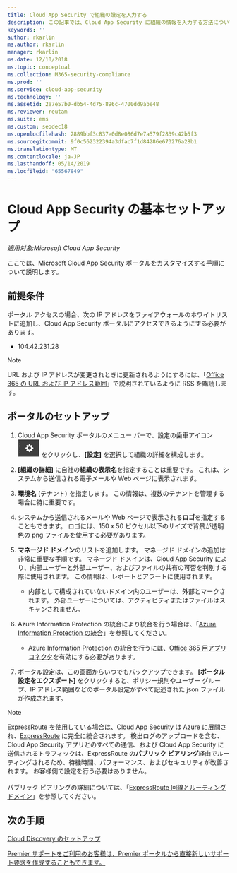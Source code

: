 ```yaml
---
title: Cloud App Security で組織の設定を入力する
description: この記事では、Cloud App Security に組織の情報を入力する方法について説明します。
keywords: ''
author: rkarlin
ms.author: rkarlin
manager: rkarlin
ms.date: 12/10/2018
ms.topic: conceptual
ms.collection: M365-security-compliance
ms.prod: ''
ms.service: cloud-app-security
ms.technology: ''
ms.assetid: 2e7e57b0-db54-4d75-896c-4700dd9abe48
ms.reviewer: reutam
ms.suite: ems
ms.custom: seodec18
ms.openlocfilehash: 2889bbf3c837e0d8e086d7e7a579f2839c42b5f3
ms.sourcegitcommit: 9f0c562322394a3dfac7f1d84286e673276a28b1
ms.translationtype: MT
ms.contentlocale: ja-JP
ms.lasthandoff: 05/14/2019
ms.locfileid: "65567849"
---
```

# <a name="basic-setup-for-cloud-app-security"></a>Cloud App Security の基本セットアップ

*適用対象:Microsoft Cloud App Security*

ここでは、Microsoft Cloud App Security ポータルをカスタマイズする手順について説明します。

## <a name="prerequisites"></a>前提条件 
ポータル アクセスの場合、次の IP アドレスをファイアウォールのホワイトリストに追加し、Cloud App Security ポータルにアクセスできるようにする必要があります。  
  
- 104.42.231.28  
  
> [!NOTE]  
>  URL および IP アドレスが変更されときに更新されるようにするには、「[Office 365 の URL および IP アドレス範囲](https://support.office.com/article/Office-365-URLs-and-IP-address-ranges-8548a211-3fe7-47cb-abb1-355ea5aa88a2)」で説明されているように RSS を購読します。  
  
## <a name="set-up-the-portal"></a>ポータルのセットアップ  
  
1. Cloud App Security ポータルのメニュー バーで、設定の歯車アイコン ![設定アイコン](./media/settings-icon.png "設定アイコン") をクリックし、**[設定]** を選択して組織の詳細を構成します。     

2. **[組織の詳細]** に自社の**組織の表示名**を指定することは重要です。 これは、システムから送信される電子メールや Web ページに表示されます。  
  
3. **環境名** (テナント) を指定します。 この情報は、複数のテナントを管理する場合に特に重要です。  
  
4. システムから送信されるメールや Web ページで表示される**ロゴ**を指定することもできます。 ロゴには、150 x 50 ピクセル以下のサイズで背景が透明色の png ファイルを使用する必要があります。  

5. **マネージド ドメイン**のリストを追加します。 マネージド ドメインの追加は非常に重要な手順です。 マネージド ドメインは、Cloud App Security により、内部ユーザーと外部ユーザー、およびファイルの共有の可否を判別する際に使用されます。 この情報は、レポートとアラートに使用されます。  
   
    - 内部として構成されていないドメイン内のユーザーは、外部とマークされます。 外部ユーザーについては、アクティビティまたはファイルはスキャンされません。

6. Azure Information Protection の統合により統合を行う場合は、「[Azure Information Protection の統合](azip-integration.md)」を参照してください。 

    - Azure Information Protection の統合を行うには、[Office 365 用アプリ コネクタ](connect-office-365-to-microsoft-cloud-app-security.md)を有効にする必要があります。
  
7. ポータル設定は、この画面からいつでもバックアップできます。 **[ポータル設定をエクスポート]** をクリックすると、ポリシー規則やユーザー グループ、IP アドレス範囲などのポータル設定がすべて記述された json ファイルが作成されます。  
  
   
> [!NOTE] 
> ExpressRoute を使用している場合は、Cloud App Security は Azure に展開され、[ExpressRoute](https://azure.microsoft.com/documentation/articles/expressroute-introduction/) に完全に統合されます。 検出ログのアップロードを含む、Cloud App Security アプリとのすべての通信、および Cloud App Security に送信されるトラフィックは、ExpressRoute の**パブリック ピアリング**経由でルーティングされるため、待機時間、パフォーマンス、およびセキュリティが改善されます。 お客様側で設定を行う必要はありません。 <br></br>パブリック ピアリングの詳細については、「[ExpressRoute 回線とルーティング ドメイン](https://azure.microsoft.com/documentation/articles/expressroute-circuit-peerings/)」を参照してください。  
    
## <a name="next-steps"></a>次の手順  
[Cloud Discovery のセットアップ](set-up-cloud-discovery.md)   

[Premier サポートをご利用のお客様は、Premier ポータルから直接新しいサポート要求を作成することもできます。](https://premier.microsoft.com/)  
  
  
